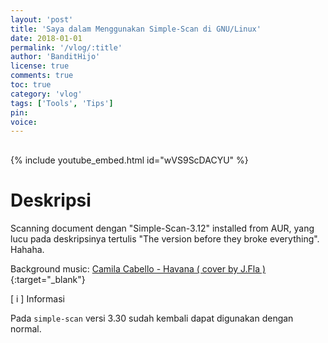 ```yaml
---
layout: 'post'
title: 'Saya dalam Menggunakan Simple-Scan di GNU/Linux'
date: 2018-01-01
permalink: '/vlog/:title'
author: 'BanditHijo'
license: true
comments: true
toc: true
category: 'vlog'
tags: ['Tools', 'Tips']
pin:
voice:
---
```


<div style="margin-top:30px;"></div>

{% include youtube_embed.html id="wVS9ScDACYU" %}

# Deskripsi

Scanning document dengan "Simple-Scan-3.12" installed from AUR, yang lucu pada deskripsinya tertulis "The version before they broke everything". Hahaha.

Background music:
[Camila Cabello - Havana ( cover by J.Fla )](https://youtu.be/i1R4R84-EPA){:target="_blank"}

<!-- INFORMATION -->
<div class="blockquote-blue">
<div class="blockquote-blue-title">[ i ] Informasi</div>
<p>Pada <code>simple-scan</code> versi 3.30 sudah kembali dapat digunakan dengan normal.</p>
</div>
